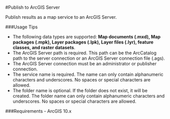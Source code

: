 #Publish to ArcGIS Server

Publish results as a map service to an ArcGIS Server.

###Usage Tips
  - The following data types are supported: **Map documents (.mxd), Map packages (.mpk), Layer packages (.lpk), Layer files (.lyr), feature classes, and raster datasets**.
  - The ArcGIS Server path is required. This path can be the ArcCatalog path to the server connection or an ArcGIS Server connection file (.ags). 
  - The ArcGIS Server connection must be an administrator or publisher connection.
  - The service name is required. The name can only contain alphanumeric characters and underscores. No spaces or special characters are allowed.
  - The folder name is optional. If the folder does not exist, it will be created. The folder name can only contain alphanumeric characters and underscores. No spaces or special characters are allowed.
  

###Requirements
    - ArcGIS 10.x

[Voyager Search]:http://voyagersearch.com/
[@VoyagerGIS]:https://twitter.com/voyagergis
[github]:https://github.com/voyagersearch/tasks

